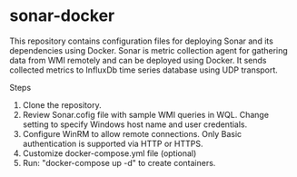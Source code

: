 # sonar-docker
This repository contains configuration files for deploying Sonar and its dependencies using Docker. 
Sonar is metric collection agent for gathering data from WMI remotely and can be deployed using Docker.
It sends collected metrics to InfluxDb time series database using UDP transport.

Steps
1. Clone the repository.
2. Review Sonar.cofig file with sample WMI queries in WQL. Change setting to specify Windows host name and user credentials.
3. Configure WinRM to allow remote connections. Only Basic authentication is supported via HTTP or HTTPS.
4. Customize docker-compose.yml file (optional)
5. Run: "docker-compose up -d" to create containers.


